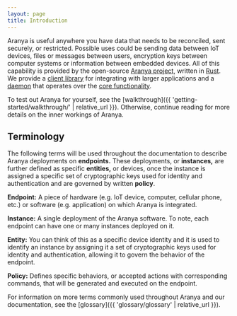 ```yaml
---
layout: page
title: Introduction
---
```


Aranya is useful anywhere you have data that needs to be reconciled, sent
securely, or restricted. Possible uses could be sending data between IoT
devices, files or messages between users, encryption keys between computer
systems or information between embedded devices. All of this capability is
provided by the open-source [Aranya project](https://github.com/aranya-project),
written in [Rust](https://www.rust-lang.org/). We provide a
[client library](https://github.com/aranya-project/aranya/tree/main/crates/aranya-client)
for integrating with larger applications and a
[daemon](https://github.com/aranya-project/aranya/tree/main/crates/aranya-daemon)
that operates over the
[core functionality](https://github.com/aranya-project/aranya-core).

To test out Aranya for yourself, see the
[walkthrough]({{ 'getting-started/walkthrough/' | relative_url }}).
Otherwise, continue reading for more details on the inner workings of Aranya.

## Terminology

The following terms will be used throughout the documentation to describe
Aranya deployments on **endpoints.** These deployments, or **instances,** are
further defined as specific **entities,** or devices, once the instance is
assigned a specific set of cryptographic keys used for identity and
authentication and are governed by written **policy**.

**Endpoint:** A piece of hardware (e.g. IoT device, computer, cellular phone,
etc.) or software (e.g. application) on which Aranya is integrated.

**Instance:** A single deployment of the Aranya software. To note, each
endpoint can have one or many instances deployed on it.

**Entity:** You can think of this as a specific device identity and it is used
to identify an instance by assigning it a set of cryptographic keys used for
identity and authentication, allowing it to govern the behavior of the
endpoint.

**Policy:** Defines specific behaviors, or accepted actions with corresponding
commands, that will be generated and executed on the endpoint.

For information on more terms commonly used throughout Aranya and our
documentation, see the [glossary]({{ 'glossary/glossary' | relative_url }}).
